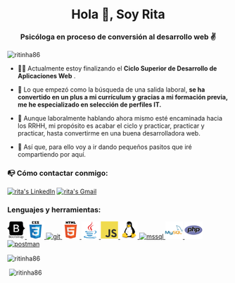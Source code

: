<h1 align="center">Hola 👋, Soy Rita</h1>
<h3 align="center">Psicóloga en proceso de conversión al desarrollo web ✌️</h3>

<p align="left"> <img src="https://komarev.com/ghpvc/?username=ritinha86&label=Profile%20views&color=0e75b6&style=flat" alt="ritinha86" /> </p>

- 👨‍💻 Actualmente estoy finalizando el **Ciclo Superior de Desarrollo de Aplicaciones Web** .

- 🌱 Lo que empezó como la búsqueda de una salida laboral, **se ha convertido en un plus a mi currículum y gracias a mi formación previa, me he especializado en selección de perfiles IT.**

- 🏁 Aunque laboralmente hablando ahora mismo esté encaminada hacia los RRHH, mi propósito es acabar el ciclo y practicar, practicar y practicar, hasta convertirme en una buena desarrolladora web.

- 👣 Así que, para ello voy a ir dando pequeños pasitos que iré compartiendo por aquí.

<h3 align="left">📭 Cómo contactar conmigo:</h3>
<p align="left">
<a href="https://linkedin.com/in/ritaalvarezgonzalez" target="blank"><img src="https://camo.githubusercontent.com/ec2430c9401f9be499639485109cf9eb7a97a290ad0fc2a29f8f6bd729ca5fed/68747470733a2f2f696d672e736869656c64732e696f2f62616467652f4c696e6b6564496e2d3041363643323f7374796c653d666f722d7468652d6261646765266c6f676f3d6c696e6b6564696e266c6f676f436f6c6f723d7768697465" alt="rita's LinkedIn" data-canonical-src="https://img.shields.io/badge/LinkedIn-0A66C2?style=for-the-badge&amp;logo=linkedin&amp;logoColor=white" style="max-width: 100%;"></a>
<a href="mailto:rita.alvarez.gonzalez@gmail.com"><img src="https://camo.githubusercontent.com/5454020fe649008bc1384440e4d8a9a96b46c9efa43b737d64fb9838ee8b83e7/68747470733a2f2f696d672e736869656c64732e696f2f62616467652f2d476d61696c2d4541343333353f7374796c653d666f722d7468652d6261646765266c6f676f3d476d61696c266c6f676f436f6c6f723d7768697465" alt="rita's Gmail" data-canonical-src="https://img.shields.io/badge/-Gmail-EA4335?style=for-the-badge&amp;logo=Gmail&amp;logoColor=white" style="max-width: 100%;"></a>
</p>

<h3 align="left">Lenguajes y herramientas:</h3>
<p align="left"> <a href="https://getbootstrap.com" target="_blank" rel="noreferrer"> <img src="https://raw.githubusercontent.com/devicons/devicon/master/icons/bootstrap/bootstrap-plain-wordmark.svg" alt="bootstrap" width="40" height="40"/> </a> <a href="https://www.w3schools.com/css/" target="_blank" rel="noreferrer"> <img src="https://raw.githubusercontent.com/devicons/devicon/master/icons/css3/css3-original-wordmark.svg" alt="css3" width="40" height="40"/> </a> <a href="https://git-scm.com/" target="_blank" rel="noreferrer"> <img src="https://www.vectorlogo.zone/logos/git-scm/git-scm-icon.svg" alt="git" width="40" height="40"/> </a> <a href="https://www.w3.org/html/" target="_blank" rel="noreferrer"> <img src="https://raw.githubusercontent.com/devicons/devicon/master/icons/html5/html5-original-wordmark.svg" alt="html5" width="40" height="40"/> </a> <a href="https://www.java.com" target="_blank" rel="noreferrer"> <img src="https://raw.githubusercontent.com/devicons/devicon/master/icons/java/java-original.svg" alt="java" width="40" height="40"/> </a> <a href="https://developer.mozilla.org/en-US/docs/Web/JavaScript" target="_blank" rel="noreferrer"> <img src="https://raw.githubusercontent.com/devicons/devicon/master/icons/javascript/javascript-original.svg" alt="javascript" width="40" height="40"/> </a> <a href="https://www.linux.org/" target="_blank" rel="noreferrer"> <img src="https://raw.githubusercontent.com/devicons/devicon/master/icons/linux/linux-original.svg" alt="linux" width="40" height="40"/> </a> <a href="https://www.microsoft.com/en-us/sql-server" target="_blank" rel="noreferrer"> <img src="https://www.svgrepo.com/show/303229/microsoft-sql-server-logo.svg" alt="mssql" width="40" height="40"/> </a> <a href="https://www.mysql.com/" target="_blank" rel="noreferrer"> <img src="https://raw.githubusercontent.com/devicons/devicon/master/icons/mysql/mysql-original-wordmark.svg" alt="mysql" width="40" height="40"/> </a> <a href="https://www.php.net" target="_blank" rel="noreferrer"> <img src="https://raw.githubusercontent.com/devicons/devicon/master/icons/php/php-original.svg" alt="php" width="40" height="40"/> </a> <a href="https://postman.com" target="_blank" rel="noreferrer"> <img src="https://www.vectorlogo.zone/logos/getpostman/getpostman-icon.svg" alt="postman" width="40" height="40"/> </a> </p>

<p><img align="center" src="https://github-readme-stats.vercel.app/api/top-langs?username=ritinha86&show_icons=true&locale=en&layout=compact" alt="ritinha86" /></p>

<p>&nbsp;<img align="center" src="https://github-readme-stats.vercel.app/api?username=ritinha86&show_icons=true&locale=en" alt="ritinha86" /></p>
